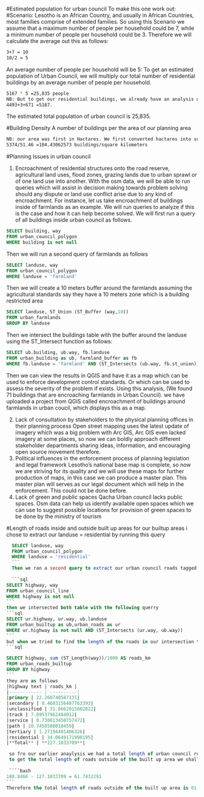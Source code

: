 #Estimated population for urban council
To make this one work out: 
#Scenario:
Lesotho is an African Country, and usually in African Countries, most families comprise of extended families. So using this Scenario we assume that a maximum number of people per household could be 7, while a minimum number of people per household could be 3.
Therefore we will calculate the average out this as follows:

```bash
3+7 = 10
10/2 = 5 
```
An average number of people per household will be 5: 
To get an estimated population of Urban Council, we will multiply our total number of residential buildings by an average number of people per household. 

```bash
5167 * 5 =25,835 people
NB: But to get our residential buildings, we already have an analysis of a count of mapped buildings (5374), We decided to choose those that could make sense when it comes to residing people and in this case we have (yes = 4493, house = 3 and hut = 671) and sum them up.
4493+3+671 =5167.
```
The estimated total population of urban council is 25,835.

#Building Density
A number of buildings per the area of our planning area

```bash
NB: our area was first in Hactares. We first converted hactares into sqkm to come up with this one (5146.045 hectares = 51.46 sqkm)
5374/51.46 =104.43062573 buildings/square kilometers
```

#Planning Issues in urban council
1. Encroachment of residential structures onto the road reserve, agricultural land uses, flood zones, grazing lands due to urban sprawl or of one land use into another.
With the osm data, we will be able to run queries which will assist in decision making towards problem solving should any dispute or land use conflict arise due to any kind of encroachment. For instance, let us take encroachment of buildings inside of farmlands as an example. We will run queries to analyze if this is the case and how it can help become solved. 
We will first run a query of all buildings inside urban council as follows.

```sql
SELECT building, way
FROM urban_council_polygon
WHERE building is not null
```
Then we will run a second query of farmlands as follows
```sql
SELECT landuse, way
FROM urban_council_polygon
WHERE landuse = 'farmland'
```
Then we will create a 10 meters buffer around the farmlands assuming the agricultural standards say they have a 10 meters zone which is a building restricted area

```sql
SELECT landuse, ST_Union (ST_Buffer (way,10))
FROM urban_farmlands
GROUP BY landuse
```
Then we intersect the buildings table with the buffer around the landuse using the ST_Intersect function as follows:

```sql
SELECT ub.building, ub.way, fb.landuse
FROM urban_building as ub, farmland_buffer as fb 
WHERE fb.landuse = 'farmland' AND (ST_Intersects (ub.way, fb.st_union))
```
Then we can view the results in QGIS and have it as a map which can be used to enforce development control standards. 
Or which can be used to assess the severity of the problem if exists. Using this analysis, (We found 71 buildings that are encroaching farmlands in Urban Council). we have uploaded a project from QGIS called encroachment of buildings around farmlands in urban coucil, which displays this as a map.

2. Lack of consultation by stakeholders to the physical planning offices in their planning process
Open street mapping uses the latest update of imagery which was a big problem with Arc GIS, Arc GIS even lacked imagery at some places, so now we can boldly approach different stakeholder departments sharing ideas, information, and encouraging open source movement therefore.
3. Political influences in the enforcement process of planning legislation and legal framework
Lesotho’s national base map is complete, so now we are striving for its quality and we will use these maps for further production of maps, in this case we can produce a master plan. This master plan will serves as our legal document which will help in the enforcement. This could not be done before.
4. Lack of green and public spaces
Qacha Urban council lacks public spaces. Osm data can help us identify available open spaces which we can use to suggest possible locations for provision of green spaces to be done by the ministry of tourism

#Length of roads inside and outside built up areas
for our builtup areas i chose to extract our landuse = residential by running this query

````sql
  SELECT landuse, way
  FROM urban_council_polygon
  WHERE landuse = 'residential'
  ```
  Then we ran a second query to extract our urban council roads tagged as highway in osm
  
  ```sql
SELECT highway, way
FROM urban_council_line
WHERE highway is not null
```
then we intersected both table with the following querry
```sql
SELECT ur.highway, ur.way, ub.landuse
FROM urban_builtup as ub,urban_roads as ur
WHERE ur.highway is not null AND (ST_Intersects (ur.way, ub.way))
```
but when we tried to find the length of the roads in our intersection table the results returned as 0 for each row when we ran the following query
```sql

SELECT highway, sum (ST_Length(way))/1000 AS roads_km
FROM urban_roads_builtup
GROUP BY highway
```
they are as follows
|highway text | roads_km |
|------------ | ----------|
|primary | 22.260740587131|
|secondary | 0.4603156487763393|
|unclassified | 31.6662015802822|
|track | 7.89537962484012|
|service | 0.738813450757472|
|path | 28.7450588018459|
|tertiary | 1.27194401406326|
|residential | 34.0649171998195|
|**Total** | **127.1033709**|

 so fro our earlier anaylysis we had a total length of urban council roads as 188.8466.
 to get the total length of roads outside of the built up area we shall subtract the total length of roads inside the built up area from the total length of roads in urban council (our area of study)
 
 ````bash
188.8466 - 127.1033709 = 61.7432291
```
Therefore the total length of roads outside of the built up area is 61.7432291 km

